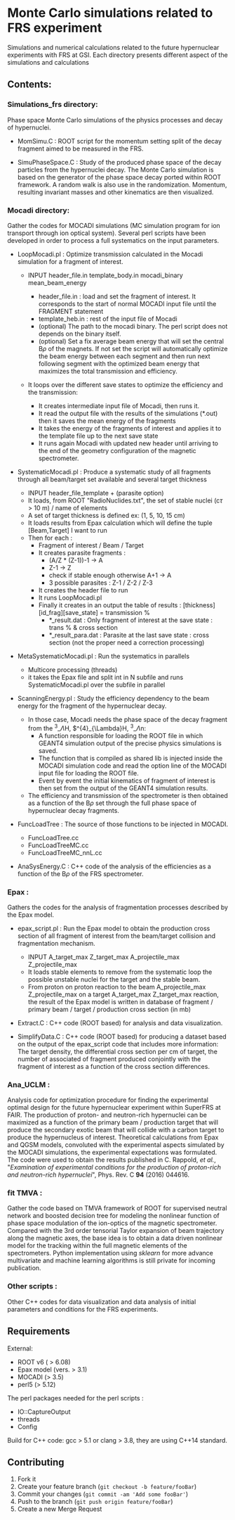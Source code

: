 # Monte Carlo simulations related to FRS experiment

Simulations and numerical calculations related to the future hypernuclear experiments with FRS at GSI.
Each directory presents different aspect of the simulations and calculations

## Contents:

### Simulations_frs directory:
  
  Phase space Monte Carlo simulations of the physics processes and decay of hypernuclei. 
  + MomSimu.C :
	ROOT script for the momentum setting split of the decay fragment aimed to be measured in the FRS.
	
  + SimuPhaseSpace.C :
	Study of the produced phase space of the decay particles from the hypernuclei decay. The Monte Carlo
	simulation is based on the generator of the phase space decay ported within ROOT framework. 
	A random walk is also use in the randomization. Momentum, resulting invariant masses and other kinematics 
	are then visualized.
	
	
	
### Mocadi directory:

  Gather the codes for MOCADI simulations (MC simulation program for ion transport through ion optical system).
  Several perl scripts have been developed in order to process a full systematics on the input parameters.
  
  * LoopMocadi.pl : Optimize transmission calculated in the Mocadi simulation for a fragment of interest. 
	- INPUT header\_file.in template\_body.in mocadi\_binary mean\_beam\_energy
      + header\_file.in : load and set the fragment of interest. It corresponds to the start of normal MOCADI input file until the FRAGMENT statement
      + template\_heb.in : rest of the input file of Mocadi 
      + (optional) The path to the mocadi binary. The perl script does not depends on the binary itself.
	  + (optional) Set a fix average beam energy that will set the central B$\rho$ of the magnets. If not set the script will automatically optimize the beam energy between each segment and then run next following segment with the optimized beam energy that maximizes the total transmission and efficiency. 
	
	- It loops over the different save states to optimize the efficiency and the transmission:
      + It creates intermediate input file of Mocadi, then runs it.
      + It read the output file with the results of the simulations (*.out) then it saves the mean energy of the fragments
      + It takes the energy of the fragments of interest and applies it to the template file up to the next save state
      + It runs again Mocadi with updated new header until arriving to the end of the geometry configuration of the magnetic spectrometer. 

  * SystematicMocadi.pl : Produce a systematic study of all fragments through all beam/target set available and several target thickness
    - INPUT header\_file\_template + (parasite option)
    - It loads, from ROOT "RadioNuclides.txt", the set of stable nuclei (c$\tau$ > 10 m) / name of elements
    - A set of target thickness is defined ex: (1, 5, 10, 15 cm)
    - It loads results from Epax calculation which will define the tuple [Beam,Target] I want to run
    - Then for each :
      + Fragment of interest / Beam / Target
      + It creates parasite fragments :
        - (A/Z * (Z-1))-1 $\to$ A
        - Z-1 $\to$ Z
        - check if stable enough otherwise A+1 $\to$ A
		- 3 possible parasites : Z-1 / Z-2 / Z-3
      + It creates the header file to run
      + It runs LoopMocadi.pl
      + Finally it creates in an output the table of results : \[thickness\]\[id\_frag\]\[save_state\] = transmission %
        - \*\_result.dat : Only fragment of interest at the save state : trans % \& cross section
        - \*\_result\_para.dat : Parasite at the last save state : cross section (not the proper need a correction processing)

  * MetaSystematicMocadi.pl : Run the systematics in parallels
    - Multicore processing (threads)
    - it takes the Epax file and split int in N subfile and runs SystematicMocadi.pl over the subfile in parallel

  * ScanningEnergy.pl : Study the efficiency dependency to the beam energy for the fragment of the hypernuclear decay.
	- In those case, Mocadi needs the phase space of the decay fragment from the $^{3}\_{\Lambda}$H, $^{4}\_{\Lambda}H, $^{3}\_{\Lambda}$n:
	  + A function responsible for loading the ROOT file in which GEANT4 simulation output of the precise physics simulations is saved.
	  + The function that is compiled as shared lib is injected inside the MOCADI simulation code and read the option line of the MOCADI input file for loading the ROOT file.
	  + Event by event the initial kinematics of fragment of interest is then set from the output of the GEANT4 simulation results.
    - The efficiency and transmission of the spectrometer is then obtained as a function of the B$\rho$ set through the full phase space of hypernuclear decay fragments. 
  * FuncLoadTree : 	The source of those functions to be injected in MOCADI.
	- FuncLoadTree.cc
	- FuncLoadTreeMC.cc
	- FuncLoadTreeMC_nnL.cc

  * AnaSysEnergy.C : C++ code of the analysis of the efficiencies as a function of the B$\rho$ of the FRS spectrometer.
   
### Epax :
   
  Gathers the codes for the analysis of fragmentation processes described by the Epax model.

  - epax_script.pl : Run the Epax model to obtain the production cross section of all fragment of interest from the beam/target collision and fragmentation mechanism.
    - INPUT A\_target\_max Z\_target\_max A\_projectile\_max Z\_projectile\_max
    - It loads stable elements to remove from the systematic loop the possible unstable nuclei for the target and the stable beam.
	- From proton on proton reaction to the beam A\_projectile\_max Z\_projectile\_max  on a target A\_target\_max Z\_target\_max reaction, the result of the Epax model is written in database of fragment / primary beam / target / production cross section (in mb)
	
  - Extract.C : C++ code (ROOT based) for analysis and data visualization.
  - SimplifyData.C : C++ code (ROOT based) for producing a dataset based on the output of the epax_script code that includes more information: The target density, the differential cross section per cm of target, the number of associated of fragment produced conjointly with the fragment of interest as a function of the cross section differences. 
  
### Ana\_UCLM :

  Analysis code for optimization procedure for finding the experimental optimal design for the future hypernuclear experiment within SuperFRS at FAIR. The production of proton- and neutron-rich hypernuclei can be maximized as a function of the primary beam / production target that will produce the secondary exotic beam that will collide with a carbon target to produce the hypernucleus of interest. Theoretical calculations from Epax and QGSM models, convoluted with the experimental aspects simulated by the MOCADI simulations, the experimental expectations was formulated. The code were used to obtain the results published in C. Rappold, _et al._, "_Examination of experimental conditions for the production of proton-rich and neutron-rich hypernuclei_", Phys. Rev. C __94__ (2016) 044616.
     
### fit TMVA :

  Gather the code based on TMVA framework of ROOT for supervised neutral network and boosted decision tree for modeling the nonlinear function of phase space modulation of the ion-optics of the magnetic spectrometer. Compared with the 3rd order tensorial Taylor expansion of beam trajectory along the magnetic axes, the base idea is to obtain a data driven nonlinear model for the tracking within the full magnetic elements of the spectrometers. Python implementation using _sklearn_ for more advance multivariate and machine learning algorithms is still private for incoming publication.
  
### Other scripts :

  Other C++ codes for data visualization and data analysis of initial parameters and conditions for the FRS experiments.

## Requirements

External: 

  * ROOT v6 ( > 6.08)
  * Epax model (vers. > 3.1)
  * MOCADI (> 3.5)
  * perl5 (> 5.12)
	
The perl packages needed for the perl scripts :

  - IO::CaptureOutput
  - threads
  - Config

Build for C++ code: gcc > 5.1 or clang > 3.8, they are using C++14 standard. 


## Contributing

1. Fork it
2. Create your feature branch (`git checkout -b feature/fooBar`)
3. Commit your changes (`git commit -am 'Add some fooBar'`)
4. Push to the branch (`git push origin feature/fooBar`)
5. Create a new Merge Request
